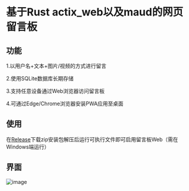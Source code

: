 # 基于Rust actix_web以及maud的网页留言板
## 功能
1.以用户名+文本+图片/视频的方式进行留言

2.使用SQLite数据库长期存储

3.支持任意设备通过Web浏览器访问留言板

4.可通过Edge/Chrome浏览器安装PWA应用至桌面

## 使用
在[Release](https://github.com/sankuchuari/Web_Message_Board/releases/tag/v1.1)下载zip安装包解压后运行可执行文件即可启用留言板Web（需在Windows端运行）
## 界面
![image](https://github.com/user-attachments/assets/6abcd0d3-e673-4b85-9c2b-5cea6640db06)
